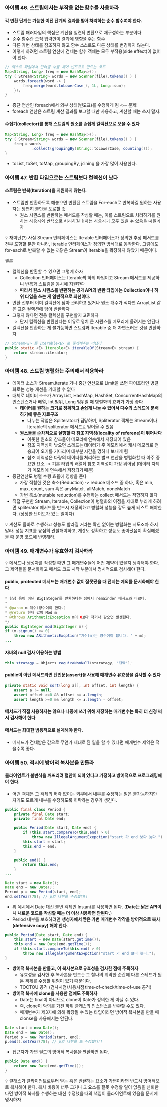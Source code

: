 ### 아이템 46. 스트림에서는 부작용 없는 함수를 사용하라

#### 각 변환 단계는 가능한 이전 단계의 결과를 받아 처리하는 순수 함수여야 한다.
- 스트림 패러다임의 핵심은 계산을 일련의 변환으로 재구성하는 부분이다
- 순수 함수란 오직 입력만이 결과에 영향을 주는 함수
- 다른 가변 상태를 참조하지 않고 함수 스스로도 다른 상태를 변경하지 않는다.
- 이렇게 하려면 스트림 연산에 건네는 함수 객체는 모두 부작용(side effect)이 없어야 한다.

```java
// 텍스트 파일에서 단어별 수를 세어 빈도표로 만드는 코드
Map<String, Long> freq = new HashMap<>();
try ( Stream<String> words = new Scanner(file).tokens() ) {
    words.foreach(word -> {
        freq.merge(word.toLowerCase(), 1L, Long::sum);
    });
}
```
- 종단 연산인 foreach에서 외부 상태(빈도표)를 수정하게 됨 <-- 문제!
- foreach 연산은 스트림 계산 결과를 보고할 때만 사용하고, 계산할 때는 쓰지 말자.

#### 수집기(collector)를 통해 스트림의 원소를 손쉽게 컬렉션으로 모을 수 있다
```java
Map<String, Long> freq = new HashMap<>();
try ( Stream<String> words = new Scanner(file).tokens() ) {
    freq = words
            .collect(groupingBy(String::toLowerCase, counting()));
}
```
- toList, toSet, toMap, groupingBy, joining 을 가장 많이 사용한다.

### 아이템 47. 반환 타입으로는 스트림보다 컬렉션이 낫다

#### 스트림은 반복(Iteration)을 지원하지 않는다.
- 스트림만 반환하도록 해놓으면 반환된 스트림을 For-each로 반복하길 원하는 사용자는 당연히 불만을 토로할 것
  - 원소 시퀀스를 반환하는 메서드를 작성할 때는, 이를 스트림으로 처리하기를 원하는 사용자와 반복으로 처리하길 원하는 사용자가 모두 있을 수 있음을 떠올리자

💡 재미난(?) 사실
Stream 인터페이스는 Iterable 인터페이스가 정의한 추상 메서드를 전부 포함할 뿐만 아니라, Iterable 인터페이스가 정의한 방식대로 동작한다.
그럼에도 for-each로 반복할 수 없는 까닭은 Stream이 Iterable을 확장하지 않았기 때문이다.

결론
- 컬렉션을 반환할 수 있으면 그렇게 하자
  - Collection 인터페이스는 Iterable의 하위 타입이고 Stream 메서드를 제공하니 반복과 스트림을 동시에 지원한다
  - **따라서 원소 시퀀스를 반환하는 공개 API의 반환 타입에는 Collection이나 하위 타입을 쓰는 게 일반적으로 최선이다.**
- 반환 전부터 이미 컬렉션에 담아 관리하고 있거나 원소 개수가 적다면 ArrayList 같은 표준 컬렉션에 담아 반환하자
- 그렇지 않다면 전용 컬렉션을 구현할지 고민하자
  - 단지 컬렉션을 반환한다는 이유로 덩치 큰 시퀀스를 메모리에 올려서는 안된다
- 컬렉션을 반환하는 게 불가능하면 스트림과 Iterable 중 더 자연스러운 것을 반환하자
```java
// Stream<E> 를 Iterable<E> 로 중개해주는 어댑터
public static <E> Iterable<E> iterableOf(Stream<E> stream) {
    return stream::iterator;
}
```

### 아이템 48. 스트림 병렬화는 주의해서 적용하라
- 데이터 소스가 Stream.iterate 거나 중간 연산으로 Limit을 쓰면 파이프라인 병렬화로는 성능 개선을 기대할 수 없다
- 대체로 데이터 소스가 ArrayList, HashMap, HashSet, ConcurrentHashMap의 인스턴스거나 배열, Int 범위, Long 범위일 때 병렬화의 효과가 가장 좋다
  - **데이터를 원하는 크기로 정확하고 손쉽게 나눌 수 있어서 다수의 스레드에 분배하기에 좋은 자료구조**
    - 나누는 작업은 Spliterator가 담당하며, Spliterator 객체는 Stream이나 Iterable의 spliterator 메서드로 얻어올 수 있음
  - **원소들을 순차적으로 실행할 때 참조 지역성(locality of referene)이 뛰어나다**
    - 이웃한 원소의 참조들이 메모리에 연속해서 저장되어 있음
    - 참조 지역성이 낮으면 스레드는 데이터가 주 메모리에서 캐시 메모리로 전송되어 오기를 기다리며 대부분 시간을 멍하니 보내게 됨
    - 참조 지역성은 다량의 데이터를 처리하는 벌크 연산을 병렬화할 때 아주 중요한 요소 -> 기본 타입의 배열이 참조 지역성이 가장 뛰어남 (데이터 자체가 메모리에 연속해서 저장되기 때문)
- 종단연산도 병렬 수행 효율에 영향을 준다
  - 가장 적합한 것은 축소(Reduction) -> reduce 메소드 중 하나, 혹은 min, max, count, sum 혹은 anyMatch, allMatch, noneMatch
  - 가변 축소(mutable reduction)를 수행하는 collect 메서드는 적합하지 않다
- 직접 구현한 Stream, Iterable, Collection이 병렬화의 이점을 제대로 누리게 하려면 spliterator 메서드를 반드시 재정의하고 병렬화 성능을 강도 높게 테스트 해야한다. (상당한 난이도가 있는 일이다)

💡 계산도 올바로 수행하고 성능도 빨라질 거라는 확신 없이는 병렬화는 시도조차 하지 말라. 성능 지표를 융심히 관찰해야하고, 계산도 정확하고 성능도 좋아졌음이 확실해졌을 때 운영 코드에 반영해라.

### 아이템 49. 매개변수가 유효한지 검사하라

💡 메서드나 생성자를 작성할 때면 그 매개변수들에 어떤 제약이 있을지 생각해야 한다. 그 제약들을 문서화하고 메서드 코드 시작 부분에서 명시적으로 검사해야 한다.

#### public, protected 메서드는 매개변수 값이 잘못됐을 때 던지는 예외를 문서화해야 한다
```java
* 항상 음이 아닌 BigInteger를 반환하다는 점에서 remainder 메서드와 다르다.
*
* @param m 계수(양수여야 한다.)
* @return 현재 값이 Mod m
* @throws ArithmeticException m이 0보다 작거나 같으면 발생한다.
*/
public BigInteger mod(BigInteger m) {
if (m.signum() <= 0)
    throw new ARithmeticExcption("계수(m)는 양수여야 합니다. " + m);
...
```

#### 자바의 null 검사 이용하는 방법
```java
this.strategy = Objects.requireNonNull(starategy, "전략");
```

#### public이 아닌 메서드라면 단언문(assert)을 사용해 매개변수 유효성을 검사할 수 있다
```java
private static void sort(long a[], int offset, int length) {
    assert a != null;
    assert offset >=0 && offset <= a.length;
    assert length >=0 && length <= a.length - offset;
```

#### 메서드가 직접 사용하지는 않으나 나중에 쓰기 위해 저장하는 매개변수는 특히 더 신경 써서 검사해야 한다

#### 메서드는 최대한 범용적으로 설계해야 한다.
- 메서드가 건네받은 값으로 무언가 제대로 된 일을 할 수 있다면 매개변수 제약은 적을수록 좋다.

### 아이템 50. 적시에 방어적 복사본을 만들라
#### 클라이언트가 불변식을 깨뜨리려 혈안이 되어 있다고 가정하고 방어적으로 프로그래밍해야 한다.
- 어떤 객체든 그 객체의 허락 없이는 외부에서 내부를 수정하는 일은 불가능하지만 자기도 모르게 내부를 수정하도록 허락하는 경우가 생긴다.
```java
public final class Period {
    private final Date start;
    private final Date end;

    public Period(Date start, Date end) {
        if (this.start.compareTo(this.end) > 0)
            throw new IllegalArgumentExepction("start 가 end 보다 늦다.");
        this.start = start;
        this.end = end;
    }

    public end() {
        return this.end;
    }
...
```

```java
Date start = new Date();
Date end = new Date();
Period p = new Period(start, end);
end.setYear(78); // p의 내부를 수정했다!!
```

- 위 예시에서 Date 대신 불변 객체인 Instant를 사용하면 된다. (**Date는 낡은 API이니 새로운 코드를 작성할 때는 더 이상 사용하면 안된다.**)
- Period 내부를 보호하려면 **생성자에서 받은 가변 매개변수 각각을 방어적으로 복사(defensive copy) 해야 한다**.
```java
public Period(Date start, Date end) {
    this.start = new Date(start.getTime());
    this.end = new Date(end.getTime());
    if (this.start.compareTo(this.end) > 0)
        throw new IllegalArgumentExepction("start 가 end 보다 늦다.");
}
```
- **방어적 복사본을 만들고, 이 복사본으로 유효성을 검사한 점에 주목하자**
  - 유효성을 검사한 후 복사본을 만드는 그 찰나의 취약한 순간에 다른 스레드가 원본 객체를 수정할 위험이 있기 때문이다.
  - TOCTOU 공격 (검사시점/사용시점 time-of-check/time-of-use 공격)
- **방어적 복사에 clone을 사용한 점에도 주목하자**
  - Date는 final이 아니므로 clone이 Date가 정의한 게 아닐 수 있다.
  - 즉, clone이 악의를 가진 하위 클래스의 인스턴스를 반환할 수도 있다.
  - 매개변수가 제3자에 의해 확장될 수 있는 타입이라면 방어적 복사본을 만들 때 clonse을 사용해서는 안된다.

```java
Date start = new Date();
Date end = new Date();
Period p = new Period(start, end);
p.end().setYear(78); // p의 내부를 또 수정했다!!
```

- 접근자가 가변 필드의 방어적 복사본을 반환하면 된다.
```java
public Date end() {
    return new Date(end.getTime());
}
```

💡 클래스가 클라이언트로부터 받는 혹은 반환하는 요소가 가변이라면 반드시 방어적으로 복사해야 한다. 복사 비용이 너무 크거나 그 요소를 잘못 수정할 일이 없음을 신뢰한다면 방어적 복사를 수행하는 대신 수정했을 때의 책임이 클라이언트에 있음을 문서에 명시하자
